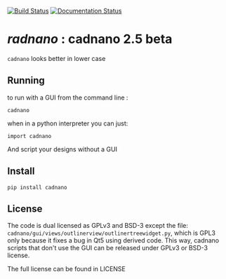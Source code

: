 [![Build Status](https://travis-ci.org/cadnano/cadnano2.5.svg?branch=master)](https://travis-ci.org/cadnano/cadnano2.5) [![Documentation Status](https://readthedocs.org/projects/cadnano/badge/?version=master)](http://cadnano.readthedocs.io/en/master/?badge=master)

# *radnano* : cadnano 2.5 beta

`cadnano` looks better in lower case

## Running

to run with a GUI from the command line :

    cadnano

when in a python interpreter you can just:

    import cadnano

And script your designs without a GUI

## Install

    pip install cadnano

## License

The code is dual licensed as GPLv3 and BSD-3 except the file: `cadnano/gui/views/outlinerview/outlinertreewidget.py`, which is GPL3 only because it fixes a bug in Qt5 using derived code.
This way, cadnano scripts that don't use the GUI can be released under GPLv3 or BSD-3 license.

The full license can be found in LICENSE

